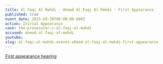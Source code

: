 ```yaml
---
title: Al Faqi Al Mahdi - Ahmad Al Faqi Al Mahdi - First Appearance
published: true
event_date: 2015-09-30T00:00:00.000Z
action: Initial Appearance
case: the-prosecutor-v-al-faqi-al-mahdi
accused: ahmad-al-faqi-al-mahdi
youtube:
slug: al-faqi-al-mahdi-events-ahmad-al-faqi-al-mahdi-first-appearance
---
```



[First appearance hearing](https://youtu.be/wbzK5V8I6Gc)